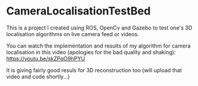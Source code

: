# CameraLocalisationTestBed
This is a project I created using ROS, OpenCv and Gazebo to test one's 3D localisation algorithms on live camera feed or videos.

You can watch the implementation and results of my algorithm for camera localisation in this video (apologies for the bad quality and shaking): https://youtu.be/skZPqO9hPYU


It is giving fairly good resuls for 3D reconstruction too (will upload that video and code shortly...)
